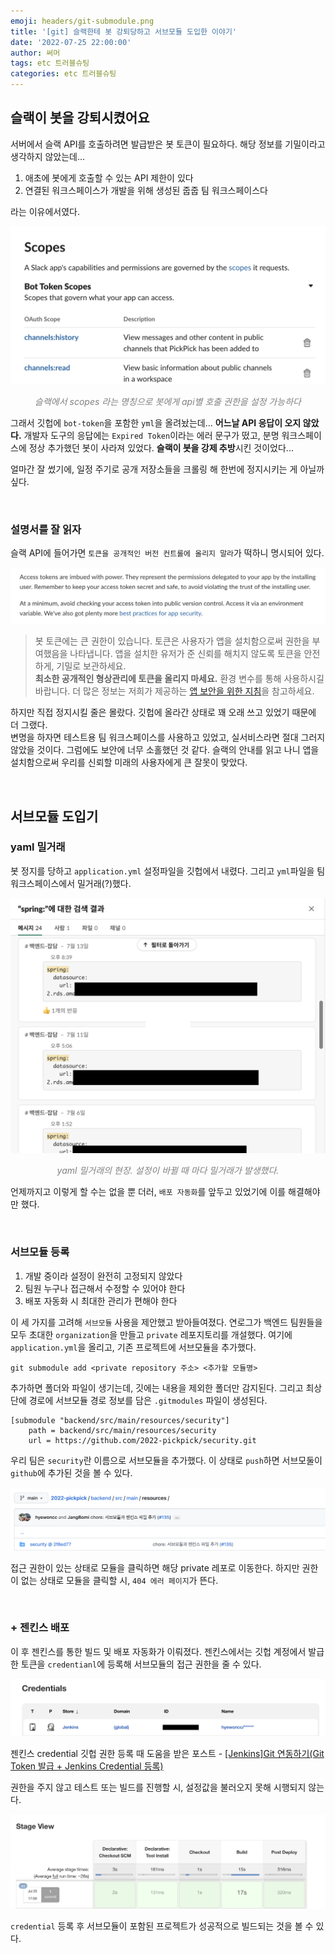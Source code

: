 ```yaml
---
emoji: headers/git-submodule.png
title: '[git] 슬랙한테 봇 강퇴당하고 서브모듈 도입한 이야기'
date: '2022-07-25 22:00:00'
author: 써머
tags: etc 트러블슈팅
categories: etc 트러블슈팅
---
```


## 슬랙이 봇을 강퇴시켰어요  

서버에서 슬랙 API를 호출하려면 발급받은 봇 토큰이 필요하다. 해당 정보를 기밀이라고 생각하지 않았는데...  

1. 애초에 봇에게 호출할 수 있는 API 제한이 있다  
2. 연결된 워크스페이스가 개발을 위해 생성된 줍줍 팀 워크스페이스다  

라는 이유에서였다.  

![bot scopes](scopes.png)  
<div style="text-align:center; font-style:italic; color:grey;">
  슬랙에서 scopes 라는 명칭으로 봇에게 api별 호출 권한을 설정 가능하다
</div>

그래서 깃헙에 `bot-token`을 포함한 `yml`을 올려놨는데... **어느날 API 응답이 오지 않았다.** 개발자 도구의 응답에는 `Expired Token`이라는 에러 문구가 떴고, 분명 워크스페이스에 정상 추가했던 봇이 사라져 있었다. <!--more--> **슬랙이 봇을 강제 추방**시킨 것이었다...   

얼마간 잘 썼기에, 일정 주기로 공개 저장소들을 크롤링 해 한번에 정지시키는 게 아닐까 싶다.  

<br/>

### 설명서를 잘 읽자  

슬랙 API에 들어가면 `토큰을 공개적인 버전 컨트롤에 올리지 말라`가 떡하니 명시되어 있다.  

![slack warning](slack_warning.png)  

> 봇 토큰에는 큰 권한이 있습니다. 토큰은 사용자가 앱을 설치함으로써 권한을 부여했음을 나타냅니다. 앱을 설치한 유저가 준 신뢰를 해치지 않도록 토큰을 안전하게, 기밀로 보관하세요.  
> **최소한 공개적인 형상관리에 토큰을 올리지 마세요.** 환경 변수를 통해 사용하시길 바랍니다. 더 많은 정보는 저희가 제공하는 [앱 보안을 위한 지침](https://api.slack.com/authentication/best-practices)을 참고하세요.  

하지만 직접 정지시킬 줄은 몰랐다. 깃헙에 올라간 상태로 꽤 오래 쓰고 있었기 때문에 더 그랬다.   
변명을 하자면 테스트용 팀 워크스페이스를 사용하고 있었고, 실서비스라면 절대 그러지 않았을 것이다. 그럼에도 보안에 너무 소홀했던 것 같다. 슬랙의 안내를 읽고 나니 앱을 설치함으로써 우리를 신뢰할 미래의 사용자에게 큰 잘못이 맞았다.  

<br/>

## 서브모듈 도입기  

### yaml 밀거래  

봇 정지를 당하고 `application.yml` 설정파일을 깃헙에서 내렸다. 그리고 `yml`파일을 팀 워크스페이스에서 밀거래(?)했다.  

![yml trafficking](yml.png)  
<div style="text-align:center; font-style:italic; color:grey;">
  yaml 밀거래의 현장. 설정이 바뀔 때 마다 밀거래가 발생했다.
</div>

언제까지고 이렇게 할 수는 없을 뿐 더러, `배포 자동화`를 앞두고 있었기에 이를 해결해야만 했다.  

<br/>

### 서브모듈 등록  

1. 개발 중이라 설정이 완전히 고정되지 않았다    
2. 팀원 누구나 접근해서 수정할 수 있어야 한다  
3. 배포 자동화 시 최대한 관리가 편해야 한다  

이 세 가지를 고려해 `서브모듈` 사용을 제안했고 받아들여졌다. 연로그가 백엔드 팀원들을 모두 초대한 `organization`을 만들고 `private` 레포지토리를 개설했다. 여기에 `application.yml`을 올리고, 기존 프로젝트에 서브모듈을 추가했다.  

```shell
git submodule add <private repository 주소> <추가할 모듈명>
```

추가하면 폴더와 파일이 생기는데, 깃에는 내용을 제외한 폴더만 감지된다. 그리고 최상단에 경로에 서브모듈 경로 정보를 담은 `.gitmodules` 파일이 생성된다. 

```
[submodule "backend/src/main/resources/security"]
	path = backend/src/main/resources/security
	url = https://github.com/2022-pickpick/security.git
```

우리 팀은 `security`란 이름으로 서브모듈을 추가했다. 이 상태로 `push`하면 서브모둘이 `github`에 추가된 것을 볼 수 있다.  

![submodule in github](submodule.png)  

접근 권한이 있는 상태로 모듈을 클릭하면 해당 private 레포로 이동한다. 하지만 권한이 없는 상태로 모듈을 클릭할 시, `404 에러 페이지`가 뜬다.    

<br/>

### + 젠킨스 배포  

이 후 젠킨스를 통한 빌드 및 배포 자동화가 이뤄졌다. 젠킨스에서는 깃헙 계정에서 발급한 토큰을 `credentianl`에 등록해 서브모듈의 접근 권한을 줄 수 있다.    

![jenkins credential](credential.png)  

젠킨스 credential 깃헙 권한 등록 때 도움을 받은 포스트 - [[Jenkins]Git 연동하기(Git Token 발급 + Jenkins Credential 등록)](https://velog.io/@zzarbttoo/JenkinsGit-%EC%97%B0%EB%8F%99%ED%95%98%EA%B8%B0Git-Token-%EB%B0%9C%EA%B8%89-Jenkins-Credential-%EB%93%B1%EB%A1%9D)  

권한을 주지 않고 테스트 또는 빌드를 진행할 시, 설정값을 불러오지 못해 시행되지 않는다.  

![build success](success.png)  

`credential` 등록 후 서브모듈이 포함된 프로젝트가 성공적으로 빌드되는 것을 볼 수 있다.    

<br/>

```toc
```
